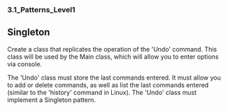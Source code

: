 ### 3.1_Patterns_Level1

## Singleton

Create a class that replicates the operation of the 'Undo' command. This class will be used by the Main class, which will allow you to enter options via console.

The 'Undo' class must store the last commands entered. It must allow you to add or delete commands, as well as list the last commands entered (similar to the 'history' command in Linux).
The 'Undo' class must implement a Singleton pattern.
